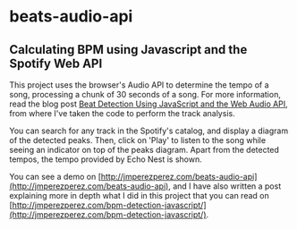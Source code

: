 beats-audio-api
===============

## Calculating BPM using Javascript and the Spotify Web API

This project uses the browser's Audio API to determine the tempo of a song, processing a chunk of 30 seconds of a song. For more information, read the blog post [Beat Detection Using JavaScript and the Web Audio API](http://tech.beatport.com/2014/web-audio/beat-detection-using-web-audio), from where I've taken the code to perform the track analysis.

You can search for any track in the Spotify's catalog, and display a diagram of the detected peaks. Then, click on 'Play' to listen to the song while seeing an indicator on top of the peaks diagram. Apart from the detected tempos, the tempo provided by Echo Nest is shown.

You can see a demo on [http://jmperezperez.com/beats-audio-api](http://jmperezperez.com/beats-audio-api), and I have also written a post explaining more in depth what I did in this project that you can read on [http://jmperezperez.com/bpm-detection-javascript/](http://jmperezperez.com/bpm-detection-javascript/).
